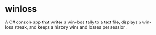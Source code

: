 # winloss

A C# console app that writes a win-loss tally to a text file, displays a win-loss streak, and keeps a history wins and losses per session.
